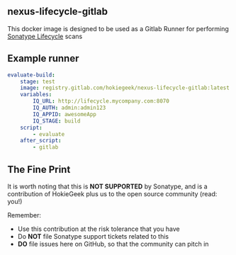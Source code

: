 ## nexus-lifecycle-gitlab

This docker image is designed to be used as a Gitlab Runner for performing [Sonatype Lifecycle](https://www.sonatype.com/nexus-lifecycle "Would you like to know more?") scans

## Example runner

```yaml
evaluate-build:
    stage: test
    image: registry.gitlab.com/hokiegeek/nexus-lifecycle-gitlab:latest
    variables:
        IQ_URL: http://lifecycle.mycompany.com:8070
        IQ_AUTH: admin:admin123
        IQ_APPID: awesomeApp
        IQ_STAGE: build
    script:
        - evaluate
    after_script:
        - gitlab
```

## The Fine Print
It is worth noting that this is **NOT SUPPORTED** by Sonatype, and is a contribution of HokieGeek
plus us to the open source community (read: you!)

Remember:

* Use this contribution at the risk tolerance that you have
* Do **NOT** file Sonatype support tickets related to this
* **DO** file issues here on GitHub, so that the community can pitch in
